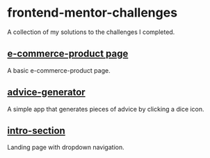 # frontend-mentor-challenges
A collection of my solutions to the challenges I completed.

## [e-commerce-product page](https://github.com/fanifrancs/ecommerce-site)
A basic e-commerce-product page.

## [advice-generator](https://github.com/fanifrancs/advice-generator)
A simple app that generates pieces of advice by clicking a dice icon.

## [intro-section](https://github.com/fanifrancs/intro-section)
Landing page with dropdown navigation.
